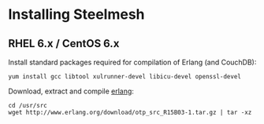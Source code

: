 # Installing Steelmesh

## RHEL 6.x / CentOS 6.x

Install standard packages required for compilation of Erlang (and CouchDB):

```
yum install gcc libtool xulrunner-devel libicu-devel openssl-devel
```

Download, extract and compile [erlang](http://www.erlang.org):

```
cd /usr/src
wget http://www.erlang.org/download/otp_src_R15B03-1.tar.gz | tar -xz
```
